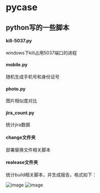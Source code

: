 # pycase
## python写的一些脚本
#### kill-5037.py   
windows下kill占用5037端口的进程
#### mobile.py   
随机生成手机号和身份证号
#### photo.py
图片相似度对比
#### jira_count.py
统计jira数据
#### change文件夹
部署替换文件相关脚本
#### realease文件夹
统计build相关脚本，并生成报告，格式如下：

![image](https://github.com/NJ-zero/pycase/raw/master/realease/summary.png)
![image](https://github.com/NJ-zero/pycase/raw/master/realease/detail.png)
